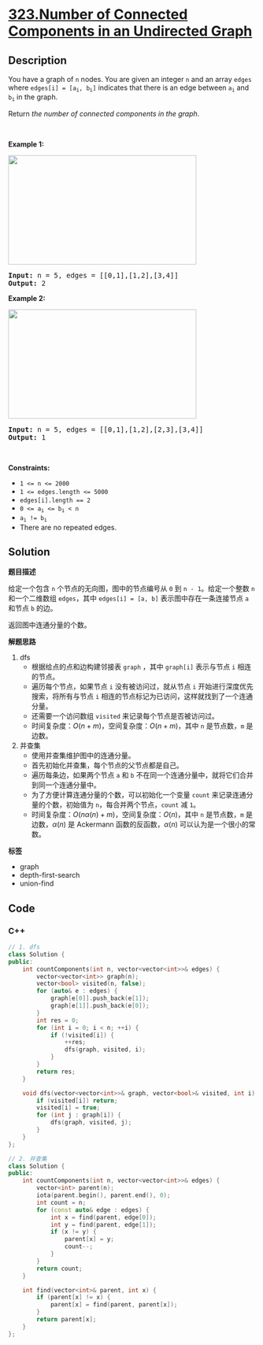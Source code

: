 # [323.Number of Connected Components in an Undirected Graph](https://leetcode.com/problems/number-of-connected-components-in-an-undirected-graph/description/)

## Description

<p>You have a graph of <code>n</code> nodes. You are given an integer <code>n</code> and an array <code>edges</code> where <code>edges[i] = [a<sub>i</sub>, b<sub>i</sub>]</code> indicates that there is an edge between <code>a<sub>i</sub></code> and <code>b<sub>i</sub></code> in the graph.</p>

<p>Return <em>the number of connected components in the graph</em>.</p>

<p>&nbsp;</p>
<p><strong class="example">Example 1:</strong></p>
<img alt="" src="https://fastly.jsdelivr.net/gh/doocs/leetcode@main/solution/0300-0399/0323.Number%20of%20Connected%20Components%20in%20an%20Undirected%20Graph/images/conn1-graph.jpg" style="width: 382px; height: 222px;" />
<pre>
<strong>Input:</strong> n = 5, edges = [[0,1],[1,2],[3,4]]
<strong>Output:</strong> 2
</pre>

<p><strong class="example">Example 2:</strong></p>
<img alt="" src="https://fastly.jsdelivr.net/gh/doocs/leetcode@main/solution/0300-0399/0323.Number%20of%20Connected%20Components%20in%20an%20Undirected%20Graph/images/conn2-graph.jpg" style="width: 382px; height: 222px;" />
<pre>
<strong>Input:</strong> n = 5, edges = [[0,1],[1,2],[2,3],[3,4]]
<strong>Output:</strong> 1
</pre>

<p>&nbsp;</p>
<p><strong>Constraints:</strong></p>

<ul>
  <li><code>1 &lt;= n &lt;= 2000</code></li>
  <li><code>1 &lt;= edges.length &lt;= 5000</code></li>
  <li><code>edges[i].length == 2</code></li>
  <li><code>0 &lt;= a<sub>i</sub> &lt;= b<sub>i</sub> &lt; n</code></li>
  <li><code>a<sub>i</sub> != b<sub>i</sub></code></li>
  <li>There are no repeated edges.</li>
</ul>

## Solution

**题目描述**

给定一个包含 `n` 个节点的无向图，图中的节点编号从 `0` 到 `n - 1`。给定一个整数 `n` 和一个二维数组 `edges`，其中 `edges[i] = [a, b]` 表示图中存在一条连接节点 `a` 和节点 `b` 的边。

返回图中连通分量的个数。

**解题思路**

1. dfs
   - 根据给点的点和边构建邻接表 `graph` ，其中 `graph[i]` 表示与节点 `i` 相连的节点。
   - 遍历每个节点，如果节点 `i` 没有被访问过，就从节点 `i` 开始进行深度优先搜索，将所有与节点 `i` 相连的节点标记为已访问，这样就找到了一个连通分量。
   - 还需要一个访问数组 `visited` 来记录每个节点是否被访问过。
   - 时间复杂度：$O(n+m)$，空间复杂度：$O(n+m)$，其中 `n` 是节点数，`m` 是边数。
2. 并查集
   - 使用并查集维护图中的连通分量。
   - 首先初始化并查集，每个节点的父节点都是自己。
   - 遍历每条边，如果两个节点 `a` 和 `b` 不在同一个连通分量中，就将它们合并到同一个连通分量中。
   - 为了方便计算连通分量的个数，可以初始化一个变量 `count` 来记录连通分量的个数，初始值为 `n`，每合并两个节点，`count` 减 `1`。
   - 时间复杂度：$O(n\alpha(n)+m)$，空间复杂度：$O(n)$，其中 `n` 是节点数，`m` 是边数，$\alpha(n)$ 是 Ackermann 函数的反函数，$\alpha(n)$ 可以认为是一个很小的常数。

**标签**

- graph
- depth-first-search
- union-find

<!-- code start -->
## Code

### C++

```cpp
// 1. dfs
class Solution {
public:
    int countComponents(int n, vector<vector<int>>& edges) {
        vector<vector<int>> graph(n);
        vector<bool> visited(n, false);
        for (auto& e : edges) {
            graph[e[0]].push_back(e[1]);
            graph[e[1]].push_back(e[0]);
        }
        int res = 0;
        for (int i = 0; i < n; ++i) {
            if (!visited[i]) {
                ++res;
                dfs(graph, visited, i);
            }
        }
        return res;
    }

    void dfs(vector<vector<int>>& graph, vector<bool>& visited, int i) {
        if (visited[i]) return;
        visited[i] = true;
        for (int j : graph[i]) {
            dfs(graph, visited, j);
        }
    }
};
```

```cpp
// 2. 并查集
class Solution {
public:
    int countComponents(int n, vector<vector<int>>& edges) {
        vector<int> parent(n);
        iota(parent.begin(), parent.end(), 0);
        int count = n;
        for (const auto& edge : edges) {
            int x = find(parent, edge[0]);
            int y = find(parent, edge[1]);
            if (x != y) {
                parent[x] = y;
                count--;
            }
        }
        return count;
    }

    int find(vector<int>& parent, int x) {
        if (parent[x] != x) {
            parent[x] = find(parent, parent[x]);
        }
        return parent[x];
    }
};
```

<!-- code end -->
